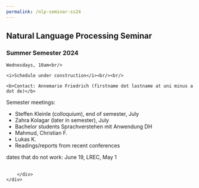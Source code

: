 ```yaml
---
permalink: /nlp-seminar-ss24
---
```


<div class="container">
    <div class="row">
        <div class="col-lg-12 text-center">
    <h2>Natural Language Processing Seminar</h2>
    <h3>Summer Semester 2024</h3>

    Wednesdays, 10am<br/>

    <i>Schedule under construction</i><br/><br/>

    <b>Contact: Annemarie Friedrich (firstname dot lastname at uni minus a dot de)</b>

Semester meetings:
    <ul>
    <li>Steffen Kleinle (colloquium), end of semester, July</li>
    <li>Zahra Kolagar (later in semester), July</li>
    <li>Bachelor students Sprachverstehen mit Anwendung DH</li>
    <li>Mahmud, Christian F.</li>
    <li>Lukas K.</li>
    <li>Readings/reports from recent conferences</li>
    </ul>

dates that do not work: June 19, LREC, May 1<br/><br/>


        </div>
    </div>
</div>
